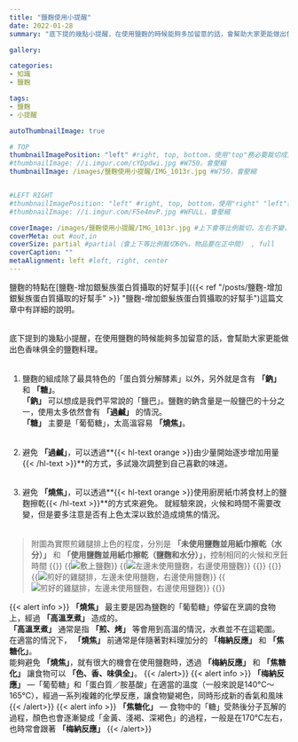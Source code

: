 ```yaml
---
title: "鹽麴使用小提醒"
date: 2022-01-28
summary: "底下提的幾點小提醒，在使用鹽麴的時候能夠多加留意的話，會幫助大家更能做出色香味俱全的鹽麴料理。"

gallery: 

categories:
- 知識
- 鹽麴

tags:
- 鹽麴
- 小提醒

autoThumbnailImage: true

# TOP
thumbnailImagePosition: "left" #right, top, bottom，使用"top"務必要裁切成寬度750，這樣才會正確顯示，其他用原尺寸即可
#thumbnailImage: //i.imgur.com/cYDpdwi.jpg #W750，會壓縮
thumbnailImage: /images/鹽麴使用小提醒/IMG_1013r.jpg #W750，會壓縮


#LEFT RIGHT
#thumbnailImagePosition: "left" #right, top, bottom，使用"right" "left"務必要裁切成接近正方形，這樣才會正確顯示
#thumbnailImage: //i.imgur.com/F5e4mvP.jpg #WFULL，會壓縮

coverImage: /images/鹽麴使用小提醒/IMG_1013r.jpg #上下會等比例裁切，左右不變，WFULL
coverMeta: out #out,in
coverSize: partial #partial（會上下等比例裁切60%，物品要在正中間） , full
coverCaption: ""
metaAlignment: left #left, right, center
---
```

鹽麴的特點在[鹽麴-增加銀髮族蛋白質攝取的好幫手]({{< ref "/posts/鹽麴-增加銀髮族蛋白質攝取的好幫手" >}} "鹽麴-增加銀髮族蛋白質攝取的好幫手")這篇文章中有詳細的說明。
######
底下提到的幾點小提醒，在使用鹽麴的時候能夠多加留意的話，會幫助大家更能做出色香味俱全的鹽麴料理。
######
1. 鹽麴的組成除了最具特色的「蛋白質分解酵素」以外，另外就是含有 **「鈉」** 和 **「糖」**。\
**「鈉」** 可以想成是我們平常說的「鹽巴」。鹽麴的鈉含量是一般鹽巴的十分之一，使用太多依然會有 **「過鹹」** 的情況。\
**「糖」** 主要是「葡萄糖」，太高溫容易 **「燒焦」**。
######
2. 避免 **「過鹹」**，可以透過**{{< hl-text orange >}}由少量開始逐步增加用量{{< /hl-text >}}**的方式，多試幾次調整到自己喜歡的味道。
######
3. 避免 **「燒焦」**，可以透過**{{< hl-text orange >}}使用廚房紙巾將食材上的鹽麴擦乾{{< /hl-text >}}**的方式來避免。
就經驗來說，火候和時間不需要改變，但是要多注意是否有上色太深以致於造成燒焦的情況。
######
>附圖為實際煎雞腿排上色的程度，分別是 **「未使用鹽麴並用紙巾擦乾（水分）」** 和 **「使用鹽麴並用紙巾擦乾（鹽麴和水分）」**，控制相同的火候和烹飪時間
>{{<image classes="clear">}}
>{{<image classes="fancybox fig-50" thumbnail-width="100%" thumbnail-height="100%" src="/images/鹽麴使用小提醒/IMG_6147_1.jpg" title="敷上鹽麴" >}}
>{{<image classes="fancybox fig-50" thumbnail-width="95.8%" thumbnail-height="95.8%" src="/images/鹽麴使用小提醒/IMG_6158_1.jpg" title="左邊未使用鹽麴，右邊使用鹽麴" >}}
>{{<image classes="clear">}}
>{{<image classes="clear">}}
>{{<image classes="fancybox fig-50" thumbnail-width="99%" thumbnail-height="99%" src="/images/鹽麴使用小提醒/IMG_6165_1.jpg" title="煎好的雞腿排，左邊未使用鹽麴，右邊使用鹽麴" >}}
>{{<image classes="fancybox fig-50" thumbnail-width="99%" thumbnail-height="99%" src="/images/鹽麴使用小提醒/IMG_6167_1.jpg" title="煎好的雞腿排，左邊未使用鹽麴，右邊使用鹽麴" >}}
>{{<image classes="clear">}}

{{< alert info >}}
**「燒焦」** 最主要是因為鹽麴的「葡萄糖」停留在烹調的食物上，經過 **「高溫烹煮」** 造成的。\
**「高溫烹煮」** 通常是指 **「煎、烤」** 等會用到高溫的情況，水煮並不在這範圍。\
在適當的情況下， **「燒焦」** 前通常是伴隨著對料理加分的 **「梅納反應」** 和 **「焦糖化」**。\
能夠避免 **「燒焦」**，就有很大的機會在使用鹽麴時，透過 **「梅納反應」** 和 **「焦糖化」** 讓食物可以 **「色、香、味俱全」**。
{{< /alert>}}
{{< alert info >}}
**「梅納反應」** —「葡萄糖」和「蛋白質／胺基酸」在適當的溫度（一般來說是140°C～165°C），經過一系列複雜的化學反應，讓食物變褐色，同時形成新的香氣和風味
{{< /alert>}}
{{< alert info >}}
**「焦糖化」** — 食物中的「糖」受熱後分子瓦解的過程，顏色也會逐漸變成「金黃、淺褐、深褐色」的過程，一般是在170°C左右，也時常會跟著 **「梅納反應」**
{{< /alert>}}